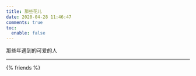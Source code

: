 ```yaml
---
title: 那些花儿
date: 2020-04-28 11:46:47
comments: true
toc:
  enable: false
---
```

<style>
.post-body ul {
  list-style-type: none;
  margin: 0;
  padding: 0;
}

.post-body li {
  text-decoration: none;
  color: #000;
  font: 200 16px/1.5 Helvetica, Verdana, sans-serif;
  padding-bottom: 0.5em;
  -webkit-transition: font-size 0.3s ease, background-color 0.3s ease;
  -moz-transition: font-size 0.3s ease, background-color 0.3s ease;
  -o-transition: font-size 0.3s ease, background-color 0.3s ease;
  -ms-transition: font-size 0.3s ease, background-color 0.3s ease;
  transition: font-size 0.3s ease, background-color 0.3s ease;
}

.post-body li:hover {
  font-size: 25px;
  background: #f6f6f6;
}

.post-body li > .name {
  border: none;
  border-bottom: 1px solid #ccc;
}
</style>

那些年遇到的可爱的人

---

{% friends %}
